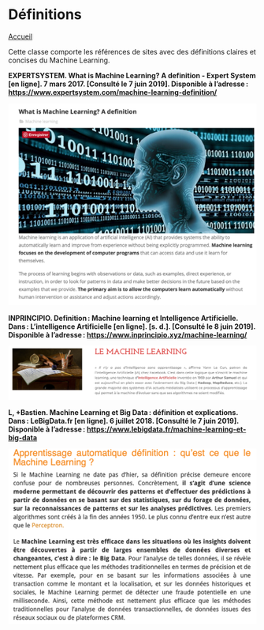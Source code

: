 # Définitions

[Accueil](index.md)

Cette classe comporte les références de sites avec des définitions claires et concises du Machine Learning.

**EXPERTSYSTEM. What is Machine Learning? A definition - Expert System [en ligne]. 7 mars 2017. [Consulté le 7 juin 2019]. Disponible à l’adresse : https://www.expertsystem.com/machine-learning-definition/**

![MLdef1](images/MLdef1.png)


**INPRINCIPIO. Definition : Machine learning et Intelligence Artificielle. Dans : L’intelligence Artificielle [en ligne]. [s. d.]. [Consulté le 8 juin 2019]. Disponible à l’adresse : https://www.inprincipio.xyz/machine-learning/**

![Mldef3](images/MLdef3.png)



**L, +Bastien. Machine Learning et Big Data : définition et explications. Dans : LeBigData.fr [en ligne]. 6 juillet 2018. [Consulté le 7 juin 2019]. Disponible à l’adresse : https://www.lebigdata.fr/machine-learning-et-big-data**

![MLdef2](images/MLdef2.png)

